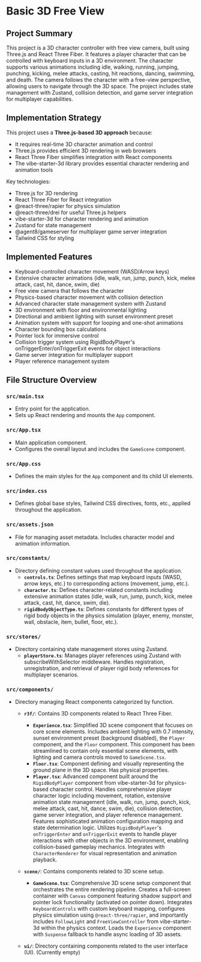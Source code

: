# Basic 3D Free View

## Project Summary

This project is a 3D character controller with free view camera, built using Three.js and React Three Fiber. It features a player character that can be controlled with keyboard inputs in a 3D environment. The character supports various animations including idle, walking, running, jumping, punching, kicking, melee attacks, casting, hit reactions, dancing, swimming, and death. The camera follows the character with a free-view perspective, allowing users to navigate through the 3D space. The project includes state management with Zustand, collision detection, and game server integration for multiplayer capabilities.

## Implementation Strategy

This project uses a **Three.js-based 3D approach** because:

- It requires real-time 3D character animation and control
- Three.js provides efficient 3D rendering in web browsers
- React Three Fiber simplifies integration with React components
- The vibe-starter-3d library provides essential character rendering and animation tools

Key technologies:

- Three.js for 3D rendering
- React Three Fiber for React integration
- @react-three/rapier for physics simulation
- @react-three/drei for useful Three.js helpers
- vibe-starter-3d for character rendering and animation
- Zustand for state management
- @agent8/gameserver for multiplayer game server integration
- Tailwind CSS for styling

## Implemented Features

- Keyboard-controlled character movement (WASD/Arrow keys)
- Extensive character animations (idle, walk, run, jump, punch, kick, melee attack, cast, hit, dance, swim, die)
- Free view camera that follows the character
- Physics-based character movement with collision detection
- Advanced character state management system with Zustand
- 3D environment with floor and environmental lighting
- Directional and ambient lighting with sunset environment preset
- Animation system with support for looping and one-shot animations
- Character bounding box calculations
- Pointer lock for immersive control
- Collision trigger system using RigidBodyPlayer's onTriggerEnter/onTriggerExit events for object interactions
- Game server integration for multiplayer support
- Player reference management system

## File Structure Overview

### `src/main.tsx`

- Entry point for the application.
- Sets up React rendering and mounts the `App` component.

### `src/App.tsx`

- Main application component.
- Configures the overall layout and includes the `GameScene` component.

### `src/App.css`

- Defines the main styles for the `App` component and its child UI elements.

### `src/index.css`

- Defines global base styles, Tailwind CSS directives, fonts, etc., applied throughout the application.

### `src/assets.json`

- File for managing asset metadata. Includes character model and animation information.

### `src/constants/`

- Directory defining constant values used throughout the application.
  - **`controls.ts`**: Defines settings that map keyboard inputs (WASD, arrow keys, etc.) to corresponding actions (movement, jump, etc.).
  - **`character.ts`**: Defines character-related constants including extensive animation states (idle, walk, run, jump, punch, kick, melee attack, cast, hit, dance, swim, die).
  - **`rigidBodyObjectType.ts`**: Defines constants for different types of rigid body objects in the physics simulation (player, enemy, monster, wall, obstacle, item, bullet, floor, etc.).

### `src/stores/`

- Directory containing state management stores using Zustand.
  - **`playerStore.ts`**: Manages player references using Zustand with subscribeWithSelector middleware. Handles registration, unregistration, and retrieval of player rigid body references for multiplayer scenarios.

### `src/components/`

- Directory managing React components categorized by function.

  - **`r3f/`**: Contains 3D components related to React Three Fiber.

    - **`Experience.tsx`**: Simplified 3D scene component that focuses on core scene elements. Includes ambient lighting with 0.7 intensity, sunset environment preset (background disabled), the `Player` component, and the `Floor` component. This component has been streamlined to contain only essential scene elements, with lighting and camera controls moved to `GameScene.tsx`.
    - **`Floor.tsx`**: Component defining and visually representing the ground plane in the 3D space. Has physical properties.
    - **`Player.tsx`**: Advanced component built around the `RigidBodyPlayer` component from vibe-starter-3d for physics-based character control. Handles comprehensive player character logic including movement, rotation, extensive animation state management (idle, walk, run, jump, punch, kick, melee attack, cast, hit, dance, swim, die), collision detection, game server integration, and player reference management. Features sophisticated animation configuration mapping and state determination logic. Utilizes `RigidBodyPlayer`'s `onTriggerEnter` and `onTriggerExit` events to handle player interactions with other objects in the 3D environment, enabling collision-based gameplay mechanics. Integrates with `CharacterRenderer` for visual representation and animation playback.

  - **`scene/`**: Contains components related to 3D scene setup.

    - **`GameScene.tsx`**: Comprehensive 3D scene setup component that orchestrates the entire rendering pipeline. Creates a full-screen container with `Canvas` component featuring shadow support and pointer lock functionality (activated on pointer down). Integrates `KeyboardControls` with custom keyboard mapping, configures physics simulation using `@react-three/rapier`, and importantly includes `FollowLight` and `FreeViewController` from vibe-starter-3d within the physics context. Loads the `Experience` component with `Suspense` fallback to handle async loading of 3D assets.

  - **`ui/`**: Directory containing components related to the user interface (UI). (Currently empty)
